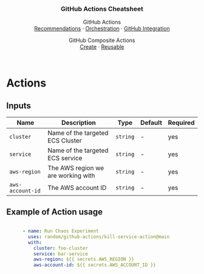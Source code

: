 <br />
<div id="readme-top" align="center">

  <h3 align="center">GitHub Actions Cheatsheet</h3>

  <p align="center">
    GitHub Actions
    <br />
    <a href="https://github.com/mBlomsterberg/github-cheatsheet/blob/main/actions/github_actions/recommendation/recommendations.md">Recommendations</a>
    ·
    <a href="https://github.com/mBlomsterberg/github-cheatsheet/blob/main/actions/github_actions/orchestration/orchestration.md">Orchestration</a>
    ·
    <a href="https://github.com/mBlomsterberg/github-cheatsheet/blob/main/actions/github_actions/integration/integration.md">GitHub Integration</a>
  </p>
  <p align="center">
    GitHub Composite Actions
    <br />
    <a href="https://github.com/mBlomsterberg/github-cheatsheet/blob/main/actions/github_composite_actions/create/create.md">Create</a>
    ·
    <a href="https://github.com/mBlomsterberg/github-cheatsheet/blob/main/actions/github_composite_actions/reusable/reusable.md">Reusable</a>
  </p>
</div>

<br>

# Actions 



## Inputs

| Name                | Description                                                      | Type     | Default             | Required |
|---------------------|------------------------------------------------------------------|----------|---------------------|----------|
| `cluster`           | Name of the targeted ECS Cluster                                 | `string` | -                   | yes      |
| `service`           | Name of the targeted ECS service                                 | `string` | -                   | yes      |
| `aws-region`        | The AWS region we are working with                               | `string` | -                   | yes      |
| `aws-account-id`    | The AWS account ID                                               | `string` | -                   | yes      |


## Example of Action usage

```yml

      - name: Run Chaos Experiment
        uses: random/github-actions/kill-service-action@main
        with:
          cluster: foo-cluster
          service: bar-service
          aws-region: ${{ secrets.AWS_REGION }}
          aws-account-id: ${{ secrets.AWS_ACCOUNT_ID }}

```